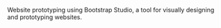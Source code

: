 Website prototyping using Bootstrap Studio, a tool for visually designing and prototyping websites.
